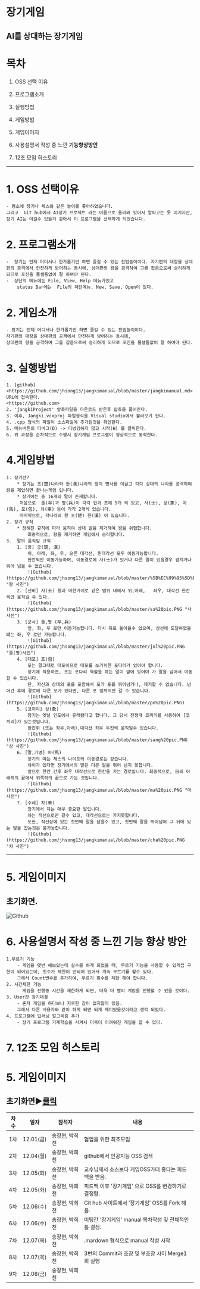 
장기게임
======

AI를 상대하는 장기게임
-------

# 목차

1. OSS 선택 이유 
    
2. 프로그램소개

3. 실행방법

4. 게임방법

5. 게임이미지

6. 사용설명서 작성 중 느낀 **기능향상방안**

7. 12조 모임 히스토리

- - -


# 1. OSS **선택이유**
    - 평소에 장기나 체스와 같은 놀이를 좋아하였습니다.
    그리고  Git hub에서 AI장기 프로젝트 라는 이름으로 올라와 있어서 알파고는 못 이기지만, 장기 AI는 이길수 있을거 같아서 이 프로그램을 선택하게 되었습니다.


# 2. 프로그램소개
    -  장기는 언제 어디서나 한가롭기만 하면 즐길 수 있는 진법놀이이다. 자기편의 대장을 상대편의 공격에서 안전하게 방어하는 동시에, 상대편의 왕을 공격하여 그를 잡음으로써 승리하게 되므로 포진을 물샐틈없이 잘 하여야 된다.
    -  상단의 메뉴에는 File, View, Help 메뉴가있고
        status Bar에는  File의 하단메뉴, New, Save, Open이 있다.

# 2. 게임소개
    - 장기는 언제 어디서나 한가롭기만 하면 즐길 수 있는 진법놀이이다. 
    자기편의 대장을 상대편의 공격에서 안전하게 방어하는 동시에, 
    상대편의 왕을 공격하여 그를 잡음으로써 승리하게 되므로 포진을 물샐틈없이 잘 하여야 된다.

# 3. 실행방법
    1. [github]<https://github.com/jhsong13/jangkimanual/blob/master/jangkimanual.md> URL에 접속한다.
    <https://github.com>
    2. 'jangkiProject' 앞축파일을 다운로드 받은후 압축을 풀어준다.
    3. 이후, Jangki.vcxproj 파일형식을 Visual studio에서 불러오기 한다.
    4. .cpp 형식의 파일이 소스파일에 추가된것을 확인한다.
    5. 메뉴버튼의 디버그(D) -> 디벙깅하지 않고 시작(H) 를 클릭한다.
    6. 위 과정을 순차적으로 수행시 장기게임 프로그램이 정상적으로 동작한다.


# 4.게임방법
    1. 장기란?
        * 장기는 초(楚)나라와 한(漢)나라의 왕이 병사를 이끌고 각각 상대의 나라를 공격하여 왕을 제압하면 끝나는게임 입니다.
        * 장기에는 총 16개의 말이 존재합니다.
         처음으로  졸(卒)과 병(兵)이 각각 한과 초에 5개 씩 있고, 사(士), 상(象), 마(馬), 포(包), 차(車) 등이 각각 2개씩 있습니다.
         마지막으로, 각나라의 왕 초(楚) 한(漢) 이 있습니다.
    2. 장기 규칙
        * 정해진 규칙에 따라 움직여 상대 말을 제거하여 왕을 위협합니다.
            최종적으로, 왕을 제거하면 게임에서 승리합니다.
    3.  말의 움직임 규칙
        1. [왕] 궁(楚, 漢) 
            위, 아래, 좌, 우, 오른 대각선, 왼대각선 모두 이동가능합니다.
            한칸씩만 이동가능하며, 이동경로에 사(士)가 있거나 다른 말이 있을경우 겹치거나 뛰어 넘을 수 없습니다.
            ![Github](https://github.com/jhsong13/jangkimanual/blob/master/%5B%EC%99%95%5D%EB%A7%90%20%EA%B7%B8%EB%A6%BC.PNG "왕 사진")
        2. [선비] 사(士) 왕과 마찬가지로 같은 범위 내에서 위,아래,   좌우, 대각선 한칸씩만 움직일 수 있다.
            ![Github](https://github.com/jhsong13/jangkimanual/blob/master/sa%20pic.PNG "사 사진")
        3. [군사] 졸,병 (卒,兵)
            앞, 좌, 우 로만 이동가능합니다. 다시 뒤로 돌아올수 없으며, 상선에 도달하였을떄는 좌, 우 로만 가능합니다.
            ![Github](https://github.com/jhsong13/jangkimanual/blob/master/jol%20pic.PNG "졸(병)사진")
        4. [대포] 포(包)
            포는 말그대로 대포이므로 대포를 쏘기위한 포다리가 있어야 합니다.
            장기에 적용하면, 포는 포다리 역할을 하는 말이 앞에 있어야 가 말을 넘어서 이동할 수 있습니다.
            단, 자신과 상대의 포를 포함해서 포가 포를 뛰어넘거나, 제거할 수 없습니다. 넘어간 후에 경로에 다른 포가 있다면, 다른 포 앞까지만 갈 수 있습니다.
            ![Github](https://github.com/jhsong13/jangkimanual/blob/master/po%20pic.PNG)
        5. [코끼리] 상(象)
            장기는 옛날 인도에서 유래됐다고 합니다. 그 당시 전쟁때 코끼리를 사용하여 [코끼리]가 있는것입니다.
            한칸위 (또는 좌우,아래),대각선 좌우 두칸씩 움직일수 있습니다.
            ![Github](https://github.com/jhsong13/jangkimanual/blob/master/sang%20pic.PNG "상 사진")
        6. [말,기병] 마(馬)
            장기의 마는 체스의 나이트와 이동경로는 같습니다.
            차이가 있다면 장기에서의 말은 다른 말을 뛰어 넘지 못합니다.
            앞으로 한칸 간후 좌우 대각선으로 한칸을 가는 경로입니다. 최종적으로, 日의 아래획의 끝에서 위쪽획의 끝으로 가는 것입니다.
            ![Github](https://github.com/jhsong13/jangkimanual/blob/master/ma%20pic.PNG "마 사진")
        7. [수레] 차(車)
            장기에서 차는 매우 중요한 말입니다.
            차는 직선으로만 갈수 있고, 대각선으로는 가지못합니다. 
            또한, 직선상에 있는 첫번째 말을 잡을수 있고, 첫번째 말을 뛰어넘어 그 뒤에 있는 말을 잡는것은 불가능합니다.
            ![Github](https://github.com/jhsong13/jangkimanual/blob/master/cha%20pic.PNG "차 사진")

 ----

# 5. 게임이미지
 ## 초기화면.
![Github](jangkimanual/to/background.png)


# 6. 사용설명서 작성 중 느낀 기능 향상 방안
    
    1.무르기 기능
        - 게임을 몇번 해보았는데 실수를 하게 되었을 때, 무르기 기능을 사용할 수 있게끔 구현이 되어있는데, 횟수가 제한이 안되어 있어서 계속 무르기를 할수 있다.
        그래서 Count변수를 추가하여, 무르기 횟수를 제한 해야 합니다.
    2. 시간제한 기능
        - 게임을 진행중 시간을 제한하게 되면, 더욱 더 빨리 게임을 진행할 수 있을 것이다.
    3. User간 장기대결
        - 혼자 게임을 하다보니 지루한 감이 없지않아 있음.
        그래서 다른 사용자와 같이 하게 되면 되게 재미있을것이라고 생각 되었다.
    4. 프로그램에 딥러닝 알고리즘 추가
        - 장기 프로그램 기계학습을 시켜서 더욱더 어려워진 게임을 할 수 있다.

# 7. 12조 모임 히스토리


# 5. 게임이미지
 ## 초기화면▶[클릭](https://github.com/jhsong13/jangkimanual/blob/master/start.png)


차수|일자|참석자|내용
-----|-----|-----|-----
1차|12.01(금)|송장현, 박희천|협업을 위한 최초모임
2차|12.04(월)|송장현, 박희천|github에서 인공지능 OSS 검색
3차|12.05(화)|송장현, 박희천|교수님께서 소스보다 게임OSS가더 좋다는 피드백을 받음.
4차|12.05(화)|송장현, 박희천|피드백 이후 '장기게임' 으로 OSS를 변경하기로 결정함.
5차|12.06(수)|송장현, 박희천|Git hub 사이트에서 '장기게임' OSS를 Fork 해옴.
6차|12.06(수)|송장현, 박희천|미팅간 '장기게임' manual 목차작성 및 전체적인 틀 결정.
7차|12.07(목)|송장현, 박희천| .mardown 형식으로 manual 작성 시작
8차|12.07(목)|송장현, 박희천| 3번의 Commit과 조장 및 부조장 사이 Merge1회 실행
9차|12.08(금)|송장현, 박희천| 
